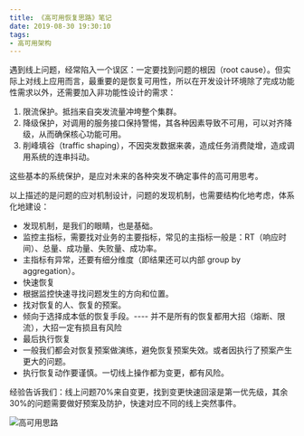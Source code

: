 ```yaml
---
title: 《高可用恢复思路》笔记
date: 2019-08-30 19:30:10
tags: 
- 高可用架构
---
```


遇到线上问题，经常陷入一个误区：一定要找到问题的根因（root cause）。但实际上对线上应用而言，最重要的是恢复可用性，所以在开发设计环境除了完成功能性需求以外，还需要加入非功能性设计的需求：

1. 限流保护。抵挡来自突发流量冲垮整个集群。
2. 降级保护，对调用的服务接口保持警惕，其各种因素导致不可用，可以对齐降级，从而确保核心功能可用。
3. 削峰填谷（traffic shaping），不因突发数据来袭，造成任务消费陡增，造成调用系统的连串抖动。

这些基本的系统保护，是应对未来的各种突发不确定事件的高可用思考。

以上描述的是问题的应对机制设计，问题的发现机制，也需要结构化地考虑，体系化地建设：

- 发现机制，是我们的眼睛，也是基础。
 - 监控主指标，需要找对业务的主要指标，常见的主指标一般是：RT（响应时间）、总量、成功量、失败量、成功率。
 - 主指标有异常，还要有细分维度（即结果还可以内部 group by aggregation）。
- 快速恢复
 - 根据监控快速寻找问题发生的方向和位置。
 - 找对恢复的人、恢复的预案。
 - 倾向于选择成本低的恢复手段。---- 并不是所有的恢复都用大招（熔断、限流），大招一定有损且有风险
- 最后执行恢复
 - 一般我们都会对恢复预案做演练，避免恢复预案失效。或者因执行了预案产生更大的问题。
 - 执行恢复动作要谨慎。一切线上操作都为变更，都有风险。


经验告诉我们：线上问题70%来自变更，找到变更快速回滚是第一优先级，其余30%的问题需要做好预案及防护，快速对应不同的线上突然事件。
 
 ![高可用思路][1]


  [1]: https://imgchr.com/i/mj0KWd